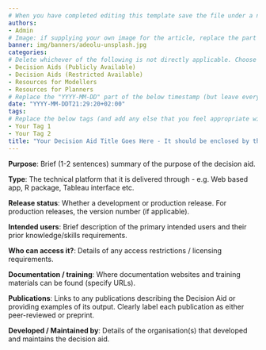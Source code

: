 ```yaml
---
# When you have completed editing this template save the file under a new name ubased on the name of the decision aid e.g.  "NMHSPF_PST.md".
authors:
- Admin
# Image: if supplying your own image for the article, replace the part after "img/banners/" with the file name of your image (including file extension)
banner: img/banners/adeolu-unsplash.jpg
categories:
# Delete whichever of the following is not directly applicable. Choose only one of the Decision Aids categories. You can choose either one or both of the "Resources for" categories.
- Decision Aids (Publicly Available)
- Decision Aids (Restricted Available)
- Resources for Modellers
- Resources for Planners
# Replace the "YYYY-MM-DD" part of the below timestamp (but leave everything after T) with the (approximate - does not need to be exact) date the version of the decision aid being referred to in this record was released.
date: "YYYY-MM-DDT21:29:20+02:00"
tags:
# Replace the below tags (and add any else that you feel appropriate with keywords relevant to your decision aid). Try to use existing tags (but in title case, so "Uses of Models" is good but "USES OF MODELS" or "uses of models" are bad)
- Your Tag 1
- Your Tag 2
title: "Your Decision Aid Title Goes Here - It should be enclosed by the quotation marks"
---
```


**Purpose**: Brief (1-2 sentences) summary of the purpose of the decision aid.

**Type**: The technical platform that it is delivered through - e.g. Web based app, R package, Tableau interface etc.

**Release status**: Whether a development or production release. For production releases, the version number (if applicable).

**Intended users**: Brief description of the primary intended users and their prior knowledge/skills requirements.

**Who can access it?**: Details of any access restrictions / licensing requirements.

**Documentation / training**: Where documentation websites and training materials can be found (specify URLs).

**Publications**: Links to any publications describing the Decision Aid or providing examples of its output. Clearly label each publication as either peer-reviewed or preprint.

**Developed / Maintained by**: Details of the organisation(s) that developed and maintains the decision aid.
